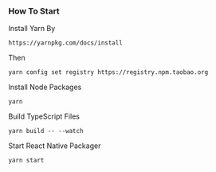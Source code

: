 ### How To Start


Install Yarn By

```
https://yarnpkg.com/docs/install
```

Then

```shell
yarn config set registry https://registry.npm.taobao.org
```

Install Node Packages

```shell
yarn
```

Build TypeScript Files

```shell
yarn build -- --watch
```
Start React Native Packager

```shell
yarn start
```
